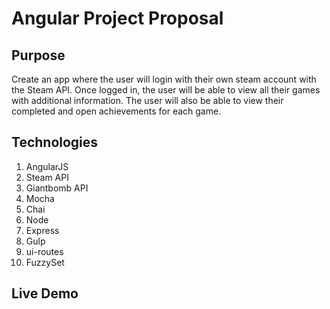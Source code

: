 # Angular Project Proposal

## Purpose
Create an app where the user will login with their own steam account with the Steam API.  Once logged in, the user will be able to view all their games with additional information.  The user will also be able to view their completed and open achievements for each game.   


## Technologies
1. AngularJS
1. Steam API
1. Giantbomb API
1. Mocha
1. Chai
1. Node
1. Express
1. Gulp
1. ui-routes
1. FuzzySet

## Live Demo
